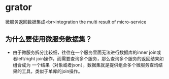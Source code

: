 # grator
微服务返回数据集成&lt;br>integration the multi result of micro-service

## 为什么要使用微服务数据集？
* 由于微服务拆分比较细，往往在一个服务里面无法进行数据库的inner join或者left/right join操作，而需要查询多个服务，那么查询多个服务的返回结果如组合成为
一个结果（对象或者json），数据集就是提供组合多个微服务查询结果的工具，类似于单库的join操作。
